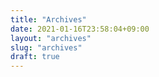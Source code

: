 ```yaml
---
title: "Archives"
date: 2021-01-16T23:58:04+09:00
layout: "archives"
slug: "archives"
draft: true
---
```


